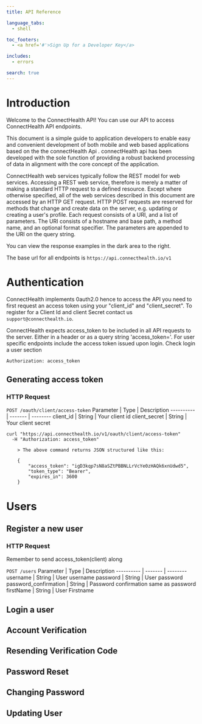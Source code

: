 ```yaml
---
title: API Reference

language_tabs:
  - shell

toc_footers:
  - <a href='#'>Sign Up for a Developer Key</a>

includes:
  - errors

search: true
---
```


# Introduction

Welcome to the ConnectHealth API! You can use our API to access ConnectHealth API endpoints.

This document is a simple guide to application developers to enable easy and convenient development of both mobile and web based applications based on the the connectHealth Api . connectHealth api has been developed with the sole function of providing a robust backend processing of data in alignment with the core concept of the application.

ConnectHealth web services typically follow the REST model for web services. Accessing a REST web service, therefore is merely a matter of making a standard HTTP request to a defined resource. Except where otherwise specified, all of the web services described in this document are accessed by an HTTP GET request. HTTP POST requests are reserved for methods that change and create data on the server, e.g. updating or creating a user's profile. Each request consists of a URI, and a list of parameters. The URI consists of a hostname and base path, a method name, and an optional format specifier. The parameters are appended to the URI on the query string.

You can view the response examples in the dark area to the right.

The base url for all endpoints is `https://api.connecthealth.io/v1`

# Authentication

ConnectHealth implements 0auth2.0 hence to access the API you need to first request an access token using your "client_id" and "client_secret". To register for a Client Id and client Secret contact us `support@connecthealth.io`.

ConnectHealth expects access_token to be included in all API requests to the server. Either in a header or as a query string 'access_token='. For user specific endpoints include the access token issued upon login. Check login a user section

`Authorization: access_token`
## Generating access token
### HTTP Request
`POST /oauth/client/access-token`
Parameter | Type | Description
---------- | ------- | --------
client_id | String | Your client id
client_secret | String | Your client secret

```shell
curl "https://api.connecthealth.io/v1/oauth/client/access-token"
  -H "Authorization: access_token"

	> The above command returns JSON structured like this:

	{
	    "access_token": "igD3kqp7sN8aSZtPBBNLLrVcYe0zHAQk6xnUdwd5",
	    "token_type": "Bearer",
	    "expires_in": 3600
	}
```


# Users

## Register a new user
### HTTP Request
Remember to send access_token(client) along

`POST /users`
Parameter | Type | Description
---------- | ------- | --------
username | String | User username
password | String | User password
password_confirmation | String | Password confirmation same as password
firstName | String | User Firstname

## Login a user
## Account Verification
## Resending Verification Code
## Password Reset
## Changing Password
## Updating User
